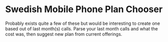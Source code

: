 Swedish Mobile Phone Plan Chooser
=================================
Probably exists quite a few of these but would be interesting to create one
based out of last month(s) calls. Parse your last month calls and what the cost
was, then suggest new plan from current offerings.
